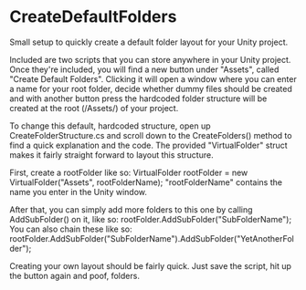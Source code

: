# CreateDefaultFolders
Small setup to quickly create a default folder layout for your Unity project.


Included are two scripts that you can store anywhere in your Unity project. Once they're included, you will find a new button under "Assets", called "Create Default Folders". Clicking it will open a window where you can enter a name for your root folder, decide whether dummy files should be created and with another button press the hardcoded folder structure will be created at the root (/Assets/) of your project. 

To change this default, hardcoded structure, open up CreateFolderStructure.cs and scroll down to the CreateFolders() method to find a quick explanation and the code. The provided "VirtualFolder" struct makes it fairly straight forward to layout this structure.

First, create a rootFolder like so:
VirtualFolder rootFolder = new VirtualFolder("Assets", rootFolderName); "rootFolderName" contains the name you enter in the Unity window.

After that, you can simply add more folders to this one by calling AddSubFolder() on it, like so:
rootFolder.AddSubFolder("SubFolderName");
You can also chain these like so:
rootFolder.AddSubFolder("SubFolderName").AddSubFolder("YetAnotherFolder");

Creating your own layout should be fairly quick. Just save the script, hit up the button again and poof, folders.
